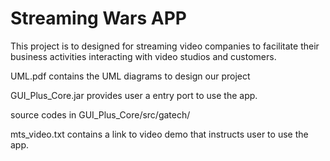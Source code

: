 # Streaming Wars APP

This project is to designed for streaming video companies to facilitate their business activities interacting with video studios and customers.

UML.pdf
contains the UML diagrams to design our project 

GUI_Plus_Core.jar
provides user a entry port to use the app.

source codes in GUI_Plus_Core/src/gatech/

mts_video.txt
contains a link to video demo that instructs user to use the app.
